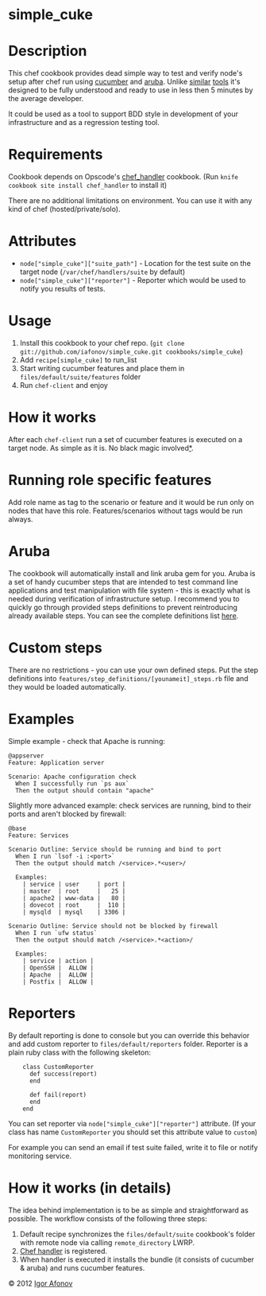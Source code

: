# simple_cuke

Description
===========
This chef cookbook provides dead simple way to test and verify node's setup after chef run using [cucumber](https://github.com/cucumber/cucumber) and [aruba](https://github.com/cucumber/aruba). Unlike [similar](https://github.com/Atalanta/cucumber-chef) [tools](https://github.com/hedgehog/cuken) it's designed to be fully understood and ready to use in less then 5 minutes by the average developer.

It could be used as a tool to support BDD style in development of your infrastructure and as a regression testing tool.

Requirements
============
Cookbook depends on Opscode's [chef_handler](http://community.opscode.com/cookbooks/chef_handler) cookbook. (Run `knife cookbook site install chef_handler` to install it)

There are no additional limitations on environment. You can use it with any kind of chef (hosted/private/solo).

Attributes
==========
* `node["simple_cuke"]["suite_path"]` - Location for the test suite on the target node (`/var/chef/handlers/suite` by default)
* `node["simple_cuke"]["reporter"]` - Reporter which would be used to notify you results of tests.

Usage
=====
1. Install this cookbook to your chef repo. (`git clone git://github.com/iafonov/simple_cuke.git cookbooks/simple_cuke`)
2. Add `recipe[simple_cuke]` to run_list
3. Start writing cucumber features and place them in `files/default/suite/features` folder
4. Run `chef-client` and enjoy

How it works
============
After each `chef-client` run a set of cucumber features is executed on a target node. As simple as it is. No black magic involved[*](#details).

Running role specific features
==============================
Add role name as tag to the scenario or feature and it would be run only on nodes that have this role. Features/scenarios without tags would be run always.

Aruba
=====
The cookbook will automatically install and link aruba gem for you. Aruba is a set of handy cucumber steps that are intended to test command line applications and test manipulation with file system - this is exactly what is needed during verification of infrastructure setup. I recommend you to quickly go through provided steps definitions to prevent reintroducing already available steps. You can see the complete definitions list [here](https://github.com/cucumber/aruba/blob/master/lib/aruba/cucumber.rb).

Custom steps
============
There are no restrictions - you can use your own defined steps. Put the step definitions into `features/step_definitions/[younameit]_steps.rb` file and they would be loaded automatically. 

Examples
========

Simple example - check that Apache is running:

```gherkin
@appserver
Feature: Application server

Scenario: Apache configuration check
  When I successfully run `ps aux`
  Then the output should contain "apache"
```

Slightly more advanced example: check services are running, bind to their ports and aren't blocked by firewall:

```gherkin
@base
Feature: Services

Scenario Outline: Service should be running and bind to port
  When I run `lsof -i :<port>`
  Then the output should match /<service>.*<user>/

  Examples:
    | service | user     | port |
    | master  | root     |   25 |
    | apache2 | www-data |   80 |
    | dovecot | root     |  110 |
    | mysqld  | mysql    | 3306 |

Scenario Outline: Service should not be blocked by firewall
  When I run `ufw status`
  Then the output should match /<service>.*<action>/

  Examples:
    | service | action |
    | OpenSSH |  ALLOW |
    | Apache  |  ALLOW |
    | Postfix |  ALLOW |
```

Reporters
=========

By default reporting is done to console but you can override this behavior and add custom reporter to `files/default/reporters` folder. Reporter is a plain ruby class with the following skeleton:

		class CustomReporter
		  def success(report)
		  end

		  def fail(report)
		  end
		end

You can set reporter via `node["simple_cuke"]["reporter"]` attribute. (If your class has name `CustomReporter` you should set this attribute value to `custom`)

For example you can send an email if test suite failed, write it to file or notify monitoring service.

<a name="details"></a>
How it works (in details)
=========================
The idea behind implementation is to be as simple and straightforward as possible. The workflow consists of the following three steps:

1. Default recipe synchronizes the `files/default/suite` cookbook's folder with remote node via calling `remote_directory` LWRP.
2. [Chef handler](http://wiki.opscode.com/display/chef/Exception+and+Report+Handlers) is registered.
3. When handler is executed it installs the bundle (it consists of cucumber & aruba) and runs cucumber features.

© 2012 [Igor Afonov](http://iafonov.github.com)
